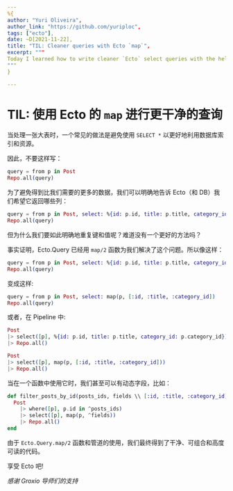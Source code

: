 ```yaml
---
%{
author: "Yuri Oliveira",
author_link: "https://github.com/yuriploc",
tags: ["ecto"],
date: ~D[2021-11-22],
title: "TIL: Cleaner queries with Ecto `map`",
excerpt: """
Today I learned how to write cleaner `Ecto` select queries with the help of `Ecto.Query.map`.
"""
}

---
```


# TIL: 使用 Ecto 的 `map` 进行更干净的查询

当处理一张大表时，一个常见的做法是避免使用 `SELECT *` 以更好地利用数据库索引和资源。

因此，不要这样写：

```elixir
query = from p in Post
Repo.all(query)
```

为了避免得到比我们需要的更多的数据，我们可以明确地告诉 Ecto（和 DB）我们希望它返回哪些列：

```elixir
query = from p in Post, select: %{id: p.id, title: p.title, category_id: p.category_id}
Repo.all(query)
```

但为什么我们要如此明确地重复键和值呢？难道没有一个更好的方法吗？

事实证明，Ecto.Query 已经用 `map/2` 函数为我们解决了这个问题。所以像这样：

```elixir
query = from p in Post, select: %{id: p.id, title: p.title, category_id: p.category_id}
Repo.all(query)
```

变成这样:

```elixir
query = from p in Post, select: map(p, [:id, :title, :category_id])
Repo.all(query)
```

或者，在 Pipeline 中:

```elixir
Post
|> select([p], %{id: p.id, title: p.title, category_id: p.category_id})
|> Repo.all()
```

```elixir
Post
|> select([p], map(p, [:id, :title, :category_id]))
|> Repo.all()
```

当在一个函数中使用它时，我们甚至可以有动态字段，比如：

```elixir
def filter_posts_by_id(posts_ids, fields \\ [:id, :title, :category_id]) do
  Post
    |> where([p], p.id in ^posts_ids)
    |> select([p], map(p, ^fields))
    |> Repo.all()
end
```

由于 `Ecto.Query.map/2` 函数和管道的使用，我们最终得到了干净、可组合和高度可读的代码。

享受 Ecto 吧!

_感谢 Groxio 导师们的支持_
